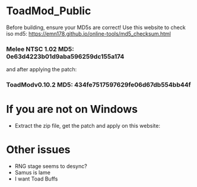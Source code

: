 # ToadMod_Public

Before building, ensure your MD5s are correct!
Use this website to check iso md5: https://emn178.github.io/online-tools/md5_checksum.html
### Melee NTSC 1.02 MD5: 0e63d4223b01d9aba596259dc155a174
and after applying the patch:
### ToadModv0.10.2 MD5: 434fe7517597629fe06d67db554bb44f

# If you are not on Windows

- Extract the zip file, get the patch and apply on this website:

# Other issues

- RNG stage seems to desync?
- Samus is lame
- I want Toad Buffs
